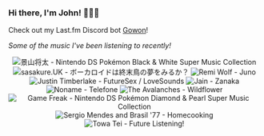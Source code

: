 ### Hi there, I'm John! 🏄🏻‍♂️

Check out my Last.fm Discord bot [Gowon](http://gowon.ca)!

_Some of the music I've been listening to recently!_


<!-- lastfm -->
<p align="center"><img src="https://lastfm.freetls.fastly.net/i/u/64s/1e1a776b4621f0a8733325e33f61541f.jpg" title="景山将太 - Nintendo DS Pokémon Black & White Super Music Collection"> <img src="https://lastfm.freetls.fastly.net/i/u/64s/b253de81179d73e568034a75102e74bb.jpg" title="sasakure.UK - ボーカロイドは終末鳥の夢をみるか？"> <img src="https://lastfm.freetls.fastly.net/i/u/64s/3fef92b5b495c9f627136789cd811b59.jpg" title="Remi Wolf - Juno"> <img src="https://lastfm.freetls.fastly.net/i/u/64s/ea81a8a25fe8f66c5aad2863fde570f0.png" title="Justin Timberlake - FutureSex / LoveSounds"> <img src="https://lastfm.freetls.fastly.net/i/u/64s/9d0fb21c06830c51e27ac36a340343c6.jpg" title="Jain - Zanaka"> <img src="https://lastfm.freetls.fastly.net/i/u/64s/9a553cad633e13c57c2174ee202462e2.jpg" title="Noname - Telefone"> <img src="https://lastfm.freetls.fastly.net/i/u/64s/79f7b18fab9b9298b93b31296dfb9b09.jpg" title="The Avalanches - Wildflower"> <img src="https://lastfm.freetls.fastly.net/i/u/64s/960e7faf43f6b3260bba915975671dfa.png" title="Game Freak - Nintendo DS Pokémon Diamond & Pearl Super Music Collection"> <img src="https://lastfm.freetls.fastly.net/i/u/64s/c5bb317d724adfd6561532a2c907aa9a.jpg" title="Sergio Mendes and Brasil '77 - Homecooking"> <img src="https://lastfm.freetls.fastly.net/i/u/64s/90a09fd3f36503e3c406051da000e8bc.jpg" title="Towa Tei - Future Listening!"> </p>
